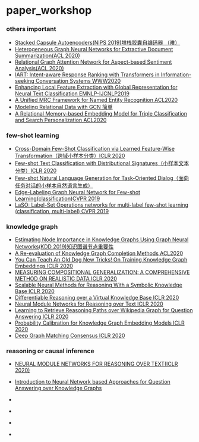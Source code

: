 # paper_workshop
### others important
- [Stacked Capsule Autoencoders(NIPS 2019)堆栈胶囊自编码器 （难）](https://arxiv.org/abs/1906.06818)
- [Heterogeneous Graph Neural Networks for Extractive Document Summarization(ACL 2020)](https://arxiv.org/pdf/2004.12393.pdf)
- [Relational Graph Attention Network for Aspect-based Sentiment Analysis(ACL 2020)](https://arxiv.org/pdf/2004.12362.pdf)
- [IART: Intent-aware Response Ranking with Transformers in Information-seeking Conversation Systems WWW2020](https://arxiv.org/pdf/2002.00571.pdf)
- [Enhancing Local Feature Extraction with Global Representation for Neural Text Classification EMNLP-IJCNLP2019](https://www.aclweb.org/anthology/D19-1047.pdf)
- [A Unified MRC Framework for Named Entity Recognition ACL2020](https://arxiv.org/pdf/1910.11476.pdf)
- [Modeling Relational Data with GCN 简单](https://arxiv.org/pdf/1703.06103.pdf)
- [A Relational Memory-based Embedding Model for Triple Classification and Search Personalization ACL2020](http://arxiv.org/abs/1907.06080)

### few-shot learning 
- [Cross-Domain Few-Shot Classification via Learned Feature-Wise Transformation（跨域小样本分类）ICLR 2020](https://arxiv.org/abs/2001.08735)
- [Few-shot Text Classification with Distributional Signatures（小样本文本分类）ICLR 2020](https://arxiv.org/abs/1908.06039)
- [Few-shot Natural Language Generation for Task-Oriented Dialog（面向任务对话的小样本自然语言生成）](https://arxiv.org/abs/2002.12328)
- [Edge-Labeling Graph Neural Network for Few-shot Learning(classification)CVPR 2019](https://arxiv.org/abs/1905.01436)
- [LaSO: Label-Set Operations networks for multi-label few-shot learning (classification, multi-label) CVPR 2019](https://arxiv.org/abs/1902.09811)

### knowledge graph
- [Estimating Node Importance in Knowledge Graphs Using Graph Neural Networks(KDD 2019)知识图谱节点重要性](https://dl.acm.org/doi/pdf/10.1145/3292500.3330855)
- [A Re-evaluation of Knowledge Graph Completion Methods ACL2020](http://arxiv.org/abs/1911.03903)
- [You Can Teach An Old Dog New Tricks! On Training Knowledge Graph Embeddings ICLR 2020](https://www.uni-mannheim.de/media/Einrichtungen/dws/Files_People/Profs/rgemulla/publications/ruffinelli20kge.pdf)
- [MEASURING COMPOSITIONAL GENERALIZATION: A COMPREHENSIVE METHOD ON REALISTIC DATA ICLR 2020](https://openreview.net/pdf?id=SygcCnNKwr)
- [Scalable Neural Methods for Reasoning With a Symbolic Knowledge Base ICLR 2020](https://openreview.net/pdf?id=BJlguT4YPr)
- [Differentiable Reasoning over a Virtual Knowledge Base  ICLR 2020](https://openreview.net/pdf?id=SJxstlHFPH)
- [Neural Module Networks for Reasoning over Text  ICLR 2020](https://openreview.net/pdf?id=SygWvAVFPr)
- [Learning to Retrieve Reasoning Paths over Wikipedia Graph for Question Answering ICLR 2020](https://openreview.net/pdf?id=SJgVHkrYDH)
- [Probability Calibration for Knowledge Graph Embedding Models ICLR 2020](https://openreview.net/pdf?id=S1g8K1BFwS)
- [Deep Graph Matching Consensus ICLR 2020](https://openreview.net/pdf?id=HyeJf1HKvS)


### reasoning or causal inference
- [NEURAL MODULE NETWORKS FOR REASONING OVER TEXT(ICLR 2020)](https://arxiv.org/pdf/1912.04971.pdf)
- [Introduction to Neural Network based Approaches for Question Answering over Knowledge Graphs
](https://arxiv.org/abs/1907.09361)

- []()
- []()
- []()
- []()

